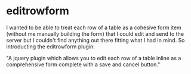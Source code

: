 # editrowform
I wanted to be able to treat each row of a table as a cohesive form item (without me manually building the form) that I could edit and send to the server but I couldn't find anything out there fitting what I had in mind.  So introducting the editrowform plugin:

"A jquery plugin which allows you to edit each row of a table inline as a comprehensive form complete with a save and cancel button."
